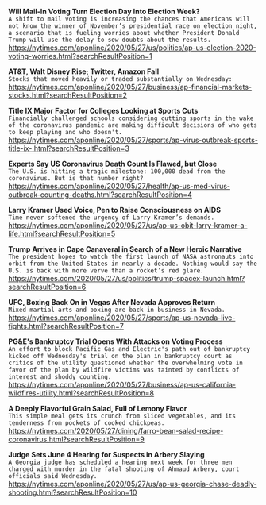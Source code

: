 **Will Mail-In Voting Turn Election Day Into Election Week?**\
`A shift to mail voting is increasing the chances that Americans will not know the winner of November’s presidential race on election night, a scenario that is fueling worries about whether President Donald Trump will use the delay to sow doubts about the results.`\
https://nytimes.com/aponline/2020/05/27/us/politics/ap-us-election-2020-voting-worries.html?searchResultPosition=1

**AT&T, Walt Disney Rise; Twitter, Amazon Fall**\
`Stocks that moved heavily or traded substantially on Wednesday:`\
https://nytimes.com/aponline/2020/05/27/business/ap-financial-markets-stocks.html?searchResultPosition=2

**Title IX Major Factor for Colleges Looking at Sports Cuts**\
`Financially challenged schools considering cutting sports in the wake of the coronavirus pandemic are making difficult decisions of who gets to keep playing and who doesn't.`\
https://nytimes.com/aponline/2020/05/27/sports/ap-virus-outbreak-sports-title-ix-.html?searchResultPosition=3

**Experts Say US Coronavirus Death Count Is Flawed, but Close**\
`The U.S. is hitting a tragic milestone: 100,000 dead from the coronavirus. But is that number right?`\
https://nytimes.com/aponline/2020/05/27/health/ap-us-med-virus-outbreak-counting-deaths.html?searchResultPosition=4

**Larry Kramer Used Voice, Pen to Raise Consciousness on AIDS**\
`Time never softened the urgency of Larry Kramer’s demands.`\
https://nytimes.com/aponline/2020/05/27/us/ap-us-obit-larry-kramer-a-life.html?searchResultPosition=5

**Trump Arrives in Cape Canaveral in Search of a New Heroic Narrative**\
`The president hopes to watch the first launch of NASA astronauts into orbit from the United States in nearly a decade. Nothing would say the U.S. is back with more verve than a rocket’s red glare.`\
https://nytimes.com/2020/05/27/us/politics/trump-spacex-launch.html?searchResultPosition=6

**UFC, Boxing Back On in Vegas After Nevada Approves Return**\
`Mixed martial arts and boxing are back in business in Nevada.`\
https://nytimes.com/aponline/2020/05/27/sports/ap-us-nevada-live-fights.html?searchResultPosition=7

**PG&E's Bankruptcy Trial Opens With Attacks on Voting Process**\
`An effort to block Pacific Gas and Electric's path out of bankruptcy kicked off Wednesday's trial on the plan in bankruptcy court as critics of the utility questioned whether the overwhelming vote in favor of the plan by wildfire victims was tainted by conflicts of interest and shoddy counting.`\
https://nytimes.com/aponline/2020/05/27/business/ap-us-california-wildfires-utility.html?searchResultPosition=8

**A Deeply Flavorful Grain Salad, Full of Lemony Flavor**\
`This simple meal gets its crunch from sliced vegetables, and its tenderness from pockets of cooked chickpeas.`\
https://nytimes.com/2020/05/27/dining/farro-bean-salad-recipe-coronavirus.html?searchResultPosition=9

**Judge Sets June 4 Hearing for Suspects in Arbery Slaying**\
`A Georgia judge has scheduled a hearing next week for three men charged with murder in the fatal shooting of Ahmaud Arbery, court officials said Wednesday.`\
https://nytimes.com/aponline/2020/05/27/us/ap-us-georgia-chase-deadly-shooting.html?searchResultPosition=10


